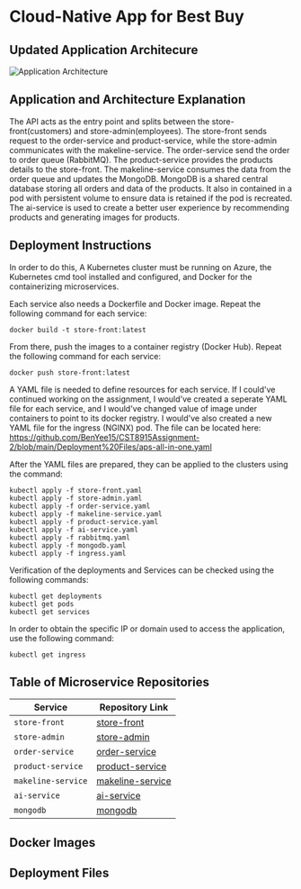 # Cloud-Native App for Best Buy

## Updated Application Architecure
![Application Architecture](https://github.com/user-attachments/assets/ca090f66-4268-470e-898d-4b3b17f1ca39)


## Application and Architecture Explanation
The API acts as the entry point and splits between the store-front(customers) and store-admin(employees).
The store-front sends request to the order-service and product-service, while the store-admin communicates with the makeline-service.
The order-service send the order to order queue (RabbitMQ).
The product-service provides the products details to the store-front.
The makeline-service consumes the data from the order queue and updates the MongoDB.
MongoDB is a shared central database storing all orders and data of the products. It also in contained in a pod with persistent volume to ensure data is retained if the pod is recreated.
The ai-service is used to create a better user experience by recommending products and generating images for products.

## Deployment Instructions
In order to do this, A Kubernetes cluster must be running on Azure, the Kubernetes cmd tool installed and configured, and Docker for the containerizing microservices. 

Each service also needs a Dockerfile and Docker image.
Repeat the following command for each service:
```
docker build -t store-front:latest 
```

From there, push the images to a container registry (Docker Hub).
Repeat the following command for each service:
```
docker push store-front:latest
```

A YAML file is needed to define resources for each service. If I could've continued working on the assignment, I would've created a seperate YAML file for each service, and I would've changed value of image under containers to point to its docker registry. I would've also created a new YAML file for the ingress (NGINX) pod.
The file can be located here: https://github.com/BenYee15/CST8915Assignment-2/blob/main/Deployment%20Files/aps-all-in-one.yaml


After the YAML files are prepared, they can be applied to the clusters using the command:
```
kubectl apply -f store-front.yaml
kubectl apply -f store-admin.yaml
kubectl apply -f order-service.yaml
kubectl apply -f makeline-service.yaml
kubectl apply -f product-service.yaml
kubectl apply -f ai-service.yaml
kubectl apply -f rabbitmq.yaml
kubectl apply -f mongodb.yaml
kubectl apply -f ingress.yaml
```

Verification of the deployments and Services can be checked using the following commands:
```
kubectl get deployments
kubectl get pods
kubectl get services
```

In order to obtain the specific IP or domain used to access the application, use the following command:
```
kubectl get ingress
```

## Table of Microservice Repositories
| **Service**         | **Repository Link**                       |
|---------------------|-------------------------------------------| 
| `store-front` | [store-front](https://github.com/BenYee15/store-front-L8) |
| `store-admin` | [store-admin](https://github.com/BenYee15/store-admin-L8) |
| `order-service` | [order-service](https://github.com/BenYee15/order-service-L8) |
| `product-service` | [product-service](https://github.com/BenYee15/product-service-L8) |
| `makeline-service` | [makeline-service](https://github.com/BenYee15/makeline-service-L8) |
| `ai-service` | [ai-service](https://github.com/BenYee15/ai-service-L8) |
| `mongodb` | [mongodb](https://github.com/docker-library/mongo) |

## Docker Images

## Deployment Files 
